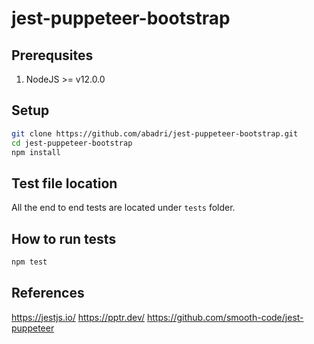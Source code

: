 # jest-puppeteer-bootstrap

## Prerequsites
1. NodeJS >= v12.0.0

## Setup

```bash
git clone https://github.com/abadri/jest-puppeteer-bootstrap.git
cd jest-puppeteer-bootstrap
npm install
```

## Test file location
All the end to end tests are located under `tests` folder.

## How to run tests

```bash
npm test
```

## References
https://jestjs.io/
https://pptr.dev/
https://github.com/smooth-code/jest-puppeteer
